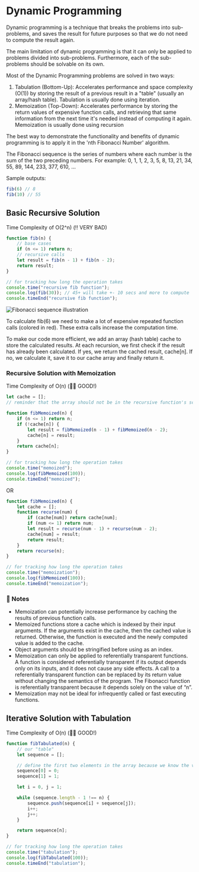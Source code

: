 # Dynamic Programming

Dynamic programming is a technique that breaks the problems into sub-problems, and saves the result for future purposes so that we do not need to compute the result again.

The main limitation of dynamic programming is that it can only be applied to problems divided into sub-problems. Furthermore, each of the sub-problems should be solvable on its own.

Most of the Dynamic Programming problems are solved in two ways:

1. Tabulation (Bottom-Up): Accelerates performance and space complexity (O(1)) by storing the result of a previous result in a "table" (usually an array/hash table). Tabulation is usually done using iteration.
2. Memoization (Top-Down): Accelerates performance by storing the return values of expensive function calls, and retrieving that same information from the next time it's needed instead of computing it again. Memoization is usually done using recursion

The best way to demonstrate the functionality and benefits of dynamic programming is to apply it in the 'nth Fibonacci Number' algorithm.

The Fibonacci sequence is the series of numbers where each number is the sum of the two preceding numbers. For example: 0, 1, 1, 2, 3, 5, 8, 13, 21, 34, 55, 89, 144, 233, 377, 610, …

Sample outputs:

```JavaScript
fib(6) // 8
fib(10) // 55
```

## Basic Recursive Solution

Time Complexity of O(2^n) (‼️ VERY BAD)

```JavaScript
function fib(n) {
    // base cases
    if (n <= 1) return n;
    // recursive calls
    let result = fib(n - 1) + fib(n - 2);
    return result;
}

// for tracking how long the operation takes
console.time("recursive fib function");
console.log(fib(30)); // 45+ will take +- 10 secs and more to compute
console.timeEnd("recursive fib function");
```

![Fibonacci sequence illustration](https://github.com/melissaveraherbst/javascript-data-structures-and-algorithms/assets/84316275/01703c63-c59d-49cf-aace-824e9b012aed)

To calculate fib(6) we need to make a lot of expensive repeated function calls (colored in red). These extra calls increase the computation time.

To make our code more efficient, we add an array (hash table) cache to store the calculated results. At each recursion, we first check if the result has already been calculated. If yes, we return the cached result, cache[n]. If no, we calculate it, save it to our cache array and finally return it.

### Recursive Solution with Memoization

Time Complexity of O(n) (👍🏼 GOOD!)

```JavaScript
let cache = [];
// reminder that the array should not be in the recursive function's scope block because it will reset the array on each function call

function fibMemoized(n) {
    if (n <= 1) return n;
    if (!cache[n]) {
        let result = fibMemoized(n - 1) + fibMemoized(n - 2);
        cache[n] = result;
    }
    return cache[n];
}

// for tracking how long the operation takes 
console.time("memoized");
console.log(fibMemoized(100));
console.timeEnd("memoized");
```

OR

```JavaScript
function fibMemoized(n) {
    let cache = [];
    function recurse(num) {
        if (cache[num]) return cache[num];
        if (num <= 1) return num;
        let result = recurse(num - 1) + recurse(num - 2);
        cache[num] = result;
        return result;
    }
    return recurse(n);
}

// for tracking how long the operation takes 
console.time("memoization");
console.log(fibMemoized(100));
console.timeEnd("memoization");
```
 
### 📒 Notes

- Memoization can potentially increase performance by caching the results of previous function calls.
- Memoized functions store a cache which is indexed by their input arguments. If the arguments exist in the cache, then the cached value is returned. Otherwise, the function is executed and the newly computed value is added to the cache.
- Object arguments should be stringified before using as an index.
- Memoization can only be applied to referentially transparent functions. A function is considered referentially transparent if its output depends only on its inputs, and it does not cause any side effects. A call to a referentially transparent function can be replaced by its return value without changing the semantics of the program. The Fibonacci function is referentially transparent because it depends solely on the value of “n”.
- Memoization may not be ideal for infrequently called or fast executing functions.

## Iterative Solution with Tabulation

Time Complexity of O(n) (👍🏼 GOOD!)

```JavaScript
function fibTabulated(n) {
    // our "table"
    let sequence = [];

    // define the first two elements in the array because we know the values are 0 and 1
    sequence[0] = 0;
    sequence[1] = 1;

    let i = 0, j = 1;

    while (sequence.length - 1 !== n) {
        sequence.push(sequence[i] + sequence[j]);
        i++;
        j++;
    }

    return sequence[n];
}

// for tracking how long the operation takes 
console.time("tabulation");
console.log(fibTabulated(100));
console.timeEnd("tabulation");
```
